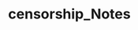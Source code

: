 ---
title: "censorship_Notes"
layout: "censorship"
url: "/posts/censorship/"
summary: "censorship"
---